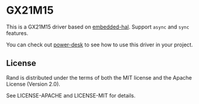 # GX21M15

This is a GX21M15 driver based on [embedded-hal](https://crates.io/crates/embedded-hal). Support `async` and `sync` features.

 
You can check out [power-desk](https://github.com/IvanLi-CN/power-desk?tab=readme-ov-file) to see how to use this driver in your project.

## License

Rand is distributed under the terms of both the MIT license and the Apache License (Version 2.0).

See LICENSE-APACHE and LICENSE-MIT for details.
